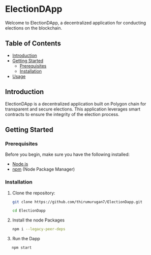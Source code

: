 # ElectionDApp

Welcome to ElectionDApp, a decentralized application for conducting elections on the blockchain.

## Table of Contents
- [Introduction](#introduction)
- [Getting Started](#getting-started)
  - [Prerequisites](#prerequisites)
  - [Installation](#installation)
- [Usage](#usage)


## Introduction

ElectionDApp is a decentralized application built on Polygon chain for transparent and secure elections. This application leverages smart contracts to ensure the integrity of the election process.

## Getting Started

### Prerequisites

Before you begin, make sure you have the following installed:

- [Node.js](https://nodejs.org/)
- [npm](https://www.npmjs.com/) (Node Package Manager)

### Installation

1. Clone the repository:

   ```bash
   git clone https://github.com/thirumurugan7/ElectionDapp.git

   ```


   ```bash
   cd ElectionDapp

   ```
   
2. Install the node Packages

   ```bash
   npm i --legacy-peer-deps

   ```

3. Run the Dapp

```bash
   npm start

   ```

